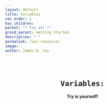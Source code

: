 ```yaml
---
layout: default
title: Variables
nav_order: 1
has_children:  
parent: "* Try it! *"
grand_parent: Getting Started
description: " "
permalink: /var-resource/
image: 
author: James H. Jay
---
```


<br>
<h1><center><code>Variables:</code><br></center></h1>
<h4><center>Try is yourself! </center></h4><br>
<script src="https://gist.github.com/jameshjay/d89a0a3ce7e2ae9734961555d6ed09b6.js"></script>